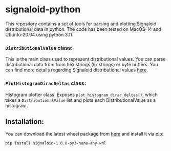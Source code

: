 # signaloid-python
This repository contains a set of tools for parsing and plotting Signaloid distributional data in python. The code has been tested on MacOS-14 and Ubuntu-20.04 using python 3.11.

### `DistributionalValue` class:
This is the main class used to represent distributional values. You can parse distributional data from from hex strings (`Ux` strings) or byte buffers. You can find more details regarding Signaloid distributional values [here](https://docs.signaloid.io/docs/hardware-api/ux-data-format/).

### `PlotHistogramDiracDeltas` class:
Histogram plotter class. Exposes `plot_histogram_dirac_deltas()`, which takes a `DistributionalValue` list and plots each DistributionalValue as a histogram.

## Installation:
You can download the latest wheel package from [here](https://github.com/signaloid/signaloid-python/releases) and install it via pip:
```bash
pip install signaloid-1.0.0-py3-none-any.whl
```
